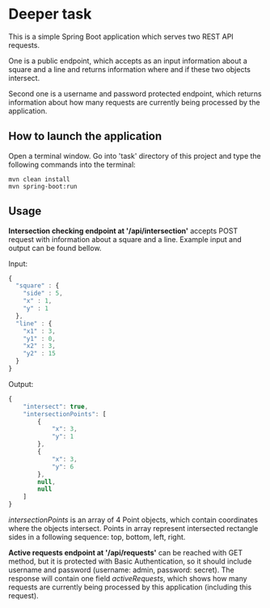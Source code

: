 # Deeper task

This is a simple Spring Boot application which serves two REST API requests.

One is a public endpoint, which accepts as an input information about a square and a line and returns information where and if these two objects intersect.

Second one is a username and password protected endpoint, which returns information about how many requests are currently being processed by the application.

## How to launch the application

Open a terminal window. Go into 'task' directory of this project and type the following commands into the terminal:

```shell
mvn clean install
mvn spring-boot:run
```

## Usage

**Intersection checking endpoint at '/api/intersection'** accepts POST request with information about a square and a line. Example input and output can be found bellow.

Input:

```javascript
{
  "square" : {
    "side" : 5,
    "x" : 1,
    "y" : 1
  },
  "line" : {
    "x1" : 3,
    "y1" : 0,
    "x2" : 3,
    "y2" : 15
  }
}
```

Output:

```javascript
{
    "intersect": true,
    "intersectionPoints": [
        {
            "x": 3,
            "y": 1
        },
        {
            "x": 3,
            "y": 6
        },
        null,
        null
    ]
}
```

*intersectionPoints* is an array of 4 Point objects, which contain coordinates where the objects intersect. Points in array represent intersected rectangle sides in a following sequence: top, bottom, left, right.

**Active requests endpoint at '/api/requests'** can be reached with GET method, but it is protected with Basic Authentication, so it should include username and password (username: admin, password: secret). The response will contain one field *activeRequests*, which shows how many requests are currently being processed by this application (including this request).
